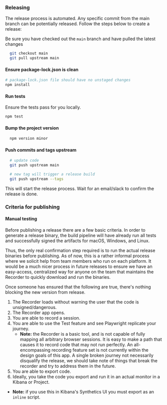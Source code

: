 ### Releasing

The release process is automated. Any specific commit from the main branch can be potentially released. Follow the steps below to create a release:

Be sure you have checked out the `main` branch and have pulled the latest changes

```bash
  git checkout main
  git pull upstream main
```

#### Ensure package-lock.json is clean

```bash
# package-lock.json file should have no unstaged changes
npm install
```

#### Run tests

Ensure the tests pass for you locally.

```bash
npm test
```

#### Bump the project version

```bash
  npm version minor
```

#### Push commits and tags upstream

```bash
  # update code
  git push upstream main

  # new tag will trigger a release build
  git push upstream --tags
```

This will start the release process. Wait for an email/slack to confirm the release is done.

### Criteria for publishing

#### Manual testing

Before publishing a release there are a few basic criteria.
In order to generate a release binary, the build pipeline will have already run all tests and successfully signed
the artifacts for macOS, Windows, and Linux.

Thus, the only real confirmation step required is to run the actual release binaries before publishing.
As of now, this is a rather informal process where we solicit help from team members who run on each platform.
It would be a much nicer process in future releases to ensure we have an easy-access, centralized way for anyone
on the team that maintains the Recorder to quickly download and run the binaries.

Once someone has ensured that the following are true, there's nothing blocking the new version from release.

1. The Recorder loads without warning the user that the code is unsigned/dangerous.
1. The Recorder app opens.
1. You are able to record a session.
1. You are able to use the Test feature and see Playwright replicate your journey.
   - **Note:** the Recorder is a basic tool, and is not capable of fully mapping all arbitrary browser sessions.
     It is easy to make a path that causes it to record code that may not run perfectly.
     An all-encompassing recording feature set is not currently within the design goals of this app.
     A single broken journey not necessarily disqualify the release, we should take note of things
     that break the recorder and try to address them in the future.
1. You are able to export code.
1. Ideally, you take the code you export and run it in an actual monitor in a Kibana or Project.
  - **Note:** if you use this in Kibana's Synthetics UI you must export as an `inline` script.